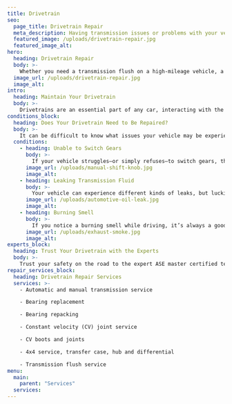 ```yaml
---
title: Drivetrain
seo:
  page_title: Drivetrain Repair
  meta_description: Having transmission issues or problems with your vehicle’s drivetrain? Stop into Matthews Tire to get an expert inspection and drivetrain repair.
  featured_image: /uploads/drivetrain-repair.jpg
  featured_image_alt:
hero:
  heading: Drivetrain Repair
  body: >-
    Whether you need a transmission flush on a high-mileage vehicle, a full drivetrain inspection or other drivetrain repair services, we’re here to keep you rolling.
  image_url: /uploads/drivetrain-repair.jpg
  image_alt:
intro:
  heading: Maintain Your Drivetrain
  body: >-
    Drivetrains are an essential part of any car, interacting with the engine and providing power to the wheels. Maintaining your drivetrain with periodic inspections, transmission flushes and other services is essential to keep your vehicle in good working order, especially for high-mileage vehicles.
conditions_block:
  heading: Does Your Drivetrain Need to Be Repaired?
  body: >-
    It can be difficult to know what issues your vehicle may be experiencing. You can always count on Matthews Tire to provide comprehensive inspections and diagnoses when your car is acting up. For peace of mind, keep an eye out for these common signs of drivetrain problems:
  conditions:
    - heading: Unable to Switch Gears
      body: >-
        If your vehicle struggles—or simply refuses—to switch gears, this could be a sign of transmission issues. This can happen when your transmission fluid gets too low. As soon as you notice gear change issues, schedule an appointment to get your drivetrain inspected and to replace your transmission fluids, if necessary.
      image_url: /uploads/manual-shift-knob.jpg
      image_alt:
    - heading: Leaking Transmission Fluid
      body: >-
        Your vehicle can experience different kinds of leaks, but luckily, it’s very easy to identify a transmission leak. If you notice that your car is leaking a red/brown liquid with a sweet smell, it’s very likely leaking transmission fluid. Make an appointment right away to repair the transmission leak and replace fluids as needed.
      image_url: /uploads/automotive-oil-leak.jpg
      image_alt:
    - heading: Burning Smell
      body: >-
        If you notice a burning smell while driving, it’s always a good idea to stop in for an inspection, as this could be a very serious safety concern. When it comes to your drivetrain, a burning smell may signal that your transmission fluid is old and getting burnt, or that your transmission is overheating.
      image_url: /uploads/exhaust-smoke.jpg
      image_alt:
experts_block:
  heading: Trust Your Drivetrain with the Experts
  body: >-
    Trust your safety on the road to the expert ASE master certified technicians at Matthews Tire. Whether you need a transmission flush on a high-mileage vehicle, a full drivetrain inspection or other drivetrain repair services, we’re here to keep you rolling.
repair_services_block:
  heading: Drivetrain Repair Services
  services: >-
    - Automatic and manual transmission service

    - Bearing replacement

    - Bearing repacking

    - Constant velocity (CV) joint service

    - CV boots and joints

    - 4x4 service, transfer case, hub and differential

    - Transmission flush service
menu:
  main:
    parent: "Services"
  services:
---
```

